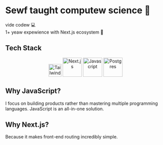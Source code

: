 # Sewf taught computew science 🥺
vide codew 💻<br>
1+ yeaw expewience with Next.js ecosystem 🚀

## Tech Stack

<div align="center">
  <img src="https://github.com/user-attachments/assets/e2b1f16d-2f89-4afe-afd6-8aefd3f7f9f1" alt="Tailwind CSS" width="40" height="40"/>
  <img src="https://github.com/user-attachments/assets/52330c48-405a-49cf-bfe6-deceb2b670e3" alt="Next.js" width="60" height="60"/>
  <img src="https://github.com/user-attachments/assets/0d9a95e7-b028-437f-9673-ca9cb08e0311" alt="Javascript" width="60" height="60"/>
  <img src="https://github.com/user-attachments/assets/86f890cf-c5e8-45ed-9714-a34fef6d021c" alt="Postgres" width="60" height="60"/>
</div>

## Why JavaScript?
I focus on building products rather than mastering multiple programming languages. JavaScript is an all-in-one solution.

## Why Next.js?
Because it makes front-end routing incredibly simple.


